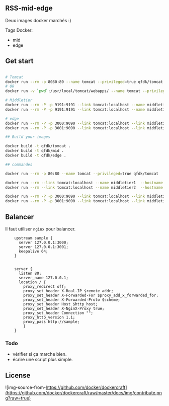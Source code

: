 ## RSS-mid-edge

Deux images docker marchés :)

Tags Docker:

- mid
- edge

## Get start


``` bash

# Tomcat 
docker run --rm -p 8080:80 --name tomcat --privileged=true qfdk/tomcat
# OR
docker run -v `pwd`:/usr/local/tomcat/webapps/ --name tomcat --privileged=true --rm qfdk/tomcat

# Middletier
docker run --rm -P -p 9191:9191 --link tomcat:localhost --name middletier1  --hostname middletier1  qfdk/docker-rss:mid
docker run --rm -P -p 9191:9191 --link tomcat:localhost --name middletier2  --hostname middletier2  qfdk/docker-rss:mid

# edge
docker run --rm -P -p 3000:9090 --link tomcat:localhost --link middletier1:middletier1 qfdk/docker-rss:edge
docker run --rm -P -p 3001:9090 --link tomcat:localhost --link middletier2:middletier2 qfdk/docker-rss:edge

## Build your images

docker build -t qfdk/tomcat .
docker build -t qfdk/mid .
docker build -t qfdk/edge .

## commandes 

docker run --rm -p 80:80 --name tomcat --privileged=true qfdk/tomcat

docker run --rm --link tomcat:localhost --name middletier1  --hostname middletier1  qfdk/mid
docker run --rm --link tomcat:localhost --name middletier2  --hostname middletier2  qfdk/mid

docker run --rm -P -p 3000:9090 --link tomcat:localhost --link middletier1:middletier1 qfdk/edge
docker run --rm -P -p 3001:9090 --link tomcat:localhost --link middletier2:middletier2 qfdk/edge

```

## Balancer


Il faut utiliser `nginx` pour balancer.

```
	upstream sample {  
	  server 127.0.0.1:3000;  
	  server 127.0.0.1:3001;  
	  keepalive 64;  
	}  


	server {  
	  listen 80;  
	  server_name 127.0.0.1;   
	  location / {  
	    proxy_redirect off;  
	    proxy_set_header X-Real-IP $remote_addr;  
	    proxy_set_header X-Forwarded-For $proxy_add_x_forwarded_for;  
	    proxy_set_header X-Forwarded-Proto $scheme;  
	    proxy_set_header Host $http_host;  
	    proxy_set_header X-NginX-Proxy true;  
	    proxy_set_header Connection "";  
	    proxy_http_version 1.1;  
	    proxy_pass http://sample;  
	    }  
	}  
```

### Todo

- vérifier si ça marche bien.
- écrire une script plus simple.

## License

![img-source-from-https://github.com/docker/dockercraft](https://github.com/docker/dockercraft/raw/master/docs/img/contribute.png?raw=true)
